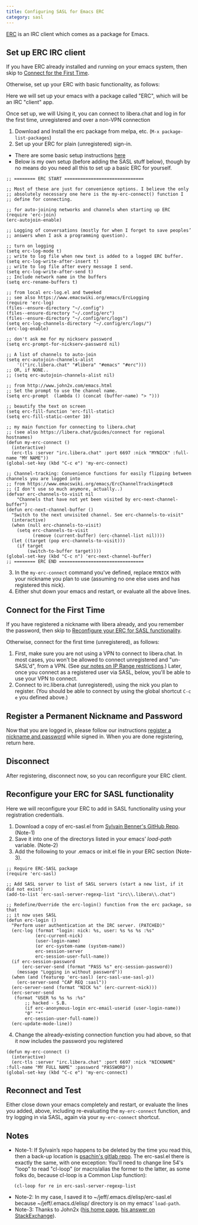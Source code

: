 ```yaml
---
title: Configuring SASL for Emacs ERC
category: sasl
---
```


[ERC](https://www.emacswiki.org/emacs/ERC) is an IRC client which comes as a package for Emacs.

## Set up ERC IRC client

If you have ERC already installed and running on your emacs system, then skip to [Connect for the First Time](#connect-for-the-first-time).

Otherwise, set up your ERC with basic functionality, as follows:

Here we will set up your emacs with a package called "ERC", which will be an IRC "client" app.

Once set up, we will Using it, you can connect to libera.chat and log in for the first time, unregistered and over a non-VPN connection

1. Download and Install the erc package from melpa, etc. (`M-x package-list-packages`)
2. Set up your ERC for plain (unregistered) sign-in.
  - There are some basic setup instructions [here](https://www.emacswiki.org/emacs/ERC)
  - Below is my own setup (before adding the SASL stuff below), though by no means do you need all this to set up a basic ERC for yourself.

```elisp
;; ======== ERC START ==============================

;; Most of these are just for convenience options. I believe the only
;; absolutely necessary one here is the my-erc-connect() function I
;; define for connecting.

;; for auto-joining networks and channels when starting up ERC
(require 'erc-join)
(erc-autojoin-enable)

;; Logging of conversations (mostly for when I forget to save peoples’
;; answers when I ask a programming question).

;; turn on logging
(setq erc-log-mode t)
;; write to log file when new text is added to a logged ERC buffer.
(setq erc-log-write-after-insert t)
;; write to log file after every message I send.
(setq erc-log-write-after-send t)
;; Include network name in the buffers
(setq erc-rename-buffers t)

;; from local erc-log.el and tweeked
;; see also https://www.emacswiki.org/emacs/ErcLogging
(require 'erc-log)
(files--ensure-directory "~/.config")
(files--ensure-directory "~/.config/erc")
(files--ensure-directory "~/.config/erc/logs")
(setq erc-log-channels-directory "~/.config/erc/logs/")
(erc-log-enable)

;; don't ask me for my nickserv password
(setq erc-prompt-for-nickserv-password nil)

;; A list of channels to auto-join
(setq erc-autojoin-channels-alist
	'(("irc.libera.chat" "#libera" "#emacs" "#erc")))
;; OR, if NONE..
;; (setq erc-autojoin-channels-alist nil)

;; from http://www.john2x.com/emacs.html
;; Set the prompt to use the channel name.
(setq erc-prompt  (lambda () (concat (buffer-name) "> ")))

;; beautify the text on screen
(setq erc-fill-function 'erc-fill-static)
(setq erc-fill-static-center 10)

;; my main function for connecting to libera.chat
;; (see also https://libera.chat/guides/connect for regional hostnames)
(defun my-erc-connect ()
  (interactive)
  (erc-tls :server "irc.libera.chat" :port 6697 :nick "MYNICK" :full-name "MY NAME"))
(global-set-key (kbd "C-c e") 'my-erc-connect)

;; Channel-tracking: Convenience functions for easily flipping between channels you are logged into
;; from https://www.emacswiki.org/emacs/ErcChannelTracking#toc8
;; (I don't use so much anymore, actually..)
(defvar erc-channels-to-visit nil
    "Channels that have not yet been visited by erc-next-channel-buffer")
(defun erc-next-channel-buffer ()
  "Switch to the next unvisited channel. See erc-channels-to-visit"
  (interactive)
  (when (null erc-channels-to-visit)
    (setq erc-channels-to-visit 
          (remove (current-buffer) (erc-channel-list nil))))
  (let ((target (pop erc-channels-to-visit)))
    (if target 
        (switch-to-buffer target))))
(global-set-key (kbd "C-c n") 'erc-next-channel-buffer)
;; ======== ERC END ================================
```

3. In the `my-erc-connect` command you've defined, replace `MYNICK` with your nickname you plan to use (assuming no one else uses and has registered this nick).
4. Either shut down your emacs and restart, or evaluate all the above lines.

## Connect for the First Time

If you have registered a nickname with libera already, and you remember the password, then skip to [Reconfigure
your ERC for SASL functionality](#reconfigure-your-erc-for-sasl-functionality).

Otherwise, connect for the first time (unregistered), as follows:

1. First, make sure you are not using a VPN to connect to libera.chat. In most cases, you won't be allowed to connect unregistered and "un-SASL'd", from a VPN. (See [our notes on IP Range restrictions](/guides/sasl#sasl-access-only-ip-ranges).) Later, once you connect as a registered user via SASL, below, you'll be able to use your VPN to connect.
2. Connect to irc.libera.chat (unregistered), using the nick you plan to register. (You should be able to connect by using the global shortcut `C-c e` you defined above.)

## Register a Permanent Nickname and Password

Now that you are logged in, please follow our instructions [register a nickname and password](/guides/registration) while signed in. When you are done registering, return here.

## Disconnect

After registering, disconnect now, so you can reconfigure your ERC client.

## Reconfigure your ERC for SASL functionality

Here we will reconfigure your ERC to add in SASL functionality using your registration credentials.

1. Download a copy of erc-sasl.el from [Sylvain Benner's GitHub Repo](https://github.com/syl20bnr/spacemacs/blob/master/layers/%2Bchat/erc/local/erc-sasl/erc-sasl.el). (Note-1)
2. Save it into one of the directorys listed in your emacs’ *load-path* variable. (Note-2)
3. Add the following to your .emacs or init.el file in your ERC section (Note-3).

```elisp
;; Require ERC-SASL package
(require 'erc-sasl)

;; Add SASL server to list of SASL servers (start a new list, if it did not exist)
(add-to-list 'erc-sasl-server-regexp-list "irc\\.libera\\.chat")

;; Redefine/Override the erc-login() function from the erc package, so that
;; it now uses SASL
(defun erc-login ()
  "Perform user authentication at the IRC server. (PATCHED)"
  (erc-log (format "login: nick: %s, user: %s %s %s :%s"
           (erc-current-nick)
           (user-login-name)
           (or erc-system-name (system-name))
           erc-session-server
           erc-session-user-full-name))
  (if erc-session-password
      (erc-server-send (format "PASS %s" erc-session-password))
    (message "Logging in without password"))
  (when (and (featurep 'erc-sasl) (erc-sasl-use-sasl-p))
    (erc-server-send "CAP REQ :sasl"))
  (erc-server-send (format "NICK %s" (erc-current-nick)))
  (erc-server-send
   (format "USER %s %s %s :%s"
       ;; hacked - S.B.
       (if erc-anonymous-login erc-email-userid (user-login-name))
       "0" "*"
       erc-session-user-full-name))
  (erc-update-mode-line))
```

4. Change the already-existing connection function you had above, so that it now includes the password you registered

```elisp
(defun my-erc-connect ()
  (interactive)
  (erc-tls :server "irc.libera.chat" :port 6697 :nick "NICKNAME" :full-name "MY FULL NAME" :password "PASSWORD"))
(global-set-key (kbd "C-c e") 'my-erc-connect)
```

## Reconnect and Test

Either close down your emacs completely and restart, or evaluate the lines you added, above, including re-evaluating the `my-erc-connect` function, and try logging in via SASL, again via your `my-erc-connect` shortcut.

## Notes

- Note-1: If Sylvain’s repo happens to be deleted by the time you read this, then a back-up location is [psachin's gitlab repo](https://gitlab.com/psachin/erc-sasl). The erc-sasl.el there is exactly the same, with one exception: You'll need to change line 54's "loop" to read "cl-loop" (or macro/alias the former to the latter, as some folks do, because cl-loop is a Common Lisp function):

```elisp
   (cl-loop for re in erc-sasl-server-regexp-list
```

- Note-2: In my case, I saved it to ~/jeff/.emacs.d/elisp/erc-sasl.el because ~/jeff/.emacs.d/elisp/ directory is on my emacs’ `load-path`.
- Note-3: Thanks to John2x ([his home page](https://www.john2x.com/emacs.html), [his answer on StackExchange](https://emacs.stackexchange.com/questions/47572/how-to-open-an-irc-session-using-sasl)).
